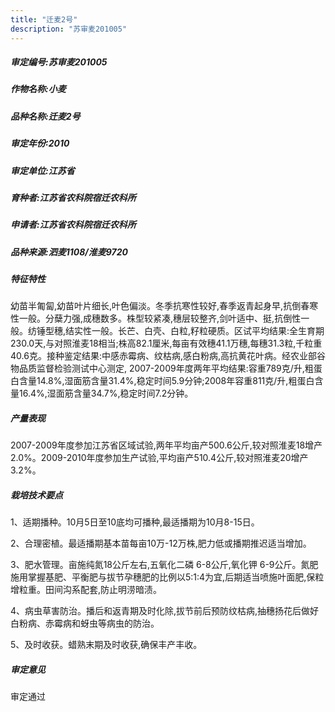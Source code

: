 ```yaml
---
title: "迁麦2号"
description: "苏审麦201005"
---
```

##### 审定编号:苏审麦201005

##### 作物名称:小麦

##### 品种名称:迁麦2号

##### 审定年份:2010

##### 审定单位:江苏省

##### 育种者:江苏省农科院宿迁农科所

##### 申请者:江苏省农科院宿迁农科所

##### 品种来源:泗麦1108/淮麦9720

##### 特征特性
幼苗半匍匐,幼苗叶片细长,叶色偏淡。冬季抗寒性较好,春季返青起身早,抗倒春寒性一般。分蘖力强,成穗数多。株型较紧凑,穗层较整齐,剑叶适中、挺,抗倒性一般。纺锤型穗,结实性一般。长芒、白壳、白粒,籽粒硬质。区试平均结果:全生育期230.0天,与对照淮麦18相当;株高82.1厘米,每亩有效穗41.1万穗,每穗31.3粒,千粒重40.6克。接种鉴定结果:中感赤霉病、纹枯病,感白粉病,高抗黄花叶病。经农业部谷物品质监督检验测试中心测定, 2007-2009年度两年平均结果:容重789克/升,粗蛋白含量14.8%,湿面筋含量31.4%,稳定时间5.9分钟;2008年容重811克/升,粗蛋白含量16.4%,湿面筋含量34.7%,稳定时间7.2分钟。

##### 产量表现
2007-2009年度参加江苏省区域试验,两年平均亩产500.6公斤,较对照淮麦18增产2.0%。2009-2010年度参加生产试验,平均亩产510.4公斤,较对照淮麦20增产3.2%。

##### 栽培技术要点
1、适期播种。10月5日至10底均可播种,最适播期为10月8-15日。
2、合理密植。最适播期基本苗每亩10万-12万株,肥力低或播期推迟适当增加。
3、肥水管理。亩施纯氮18公斤左右,五氧化二磷 6-8公斤,氧化钾 6-9公斤。氮肥施用掌握基肥、平衡肥与拔节孕穗肥的比例以5∶1∶4为宜,后期适当喷施叶面肥,保粒增粒重。田间沟系配套,防止明涝暗渍。 
4、病虫草害防治。播后和返青期及时化除,拔节前后预防纹枯病,抽穗扬花后做好白粉病、赤霉病和蚜虫等病虫的防治。
5、及时收获。蜡熟末期及时收获,确保丰产丰收。


##### 审定意见
审定通过
